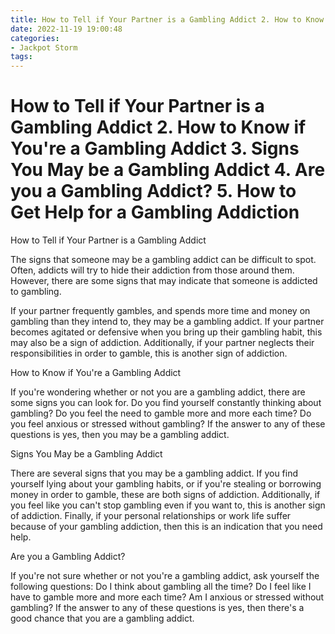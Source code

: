 ```yaml
---
title: How to Tell if Your Partner is a Gambling Addict 2. How to Know if You're a Gambling Addict 3. Signs You May be a Gambling Addict 4. Are you a Gambling Addict 5. How to Get Help for a Gambling Addiction
date: 2022-11-19 19:00:48
categories:
- Jackpot Storm
tags:
---
```



#  How to Tell if Your Partner is a Gambling Addict 2. How to Know if You're a Gambling Addict 3. Signs You May be a Gambling Addict 4. Are you a Gambling Addict? 5. How to Get Help for a Gambling Addiction

How to Tell if Your Partner is a Gambling Addict

The signs that someone may be a gambling addict can be difficult to spot. Often, addicts will try to hide their addiction from those around them. However, there are some signs that may indicate that someone is addicted to gambling.

If your partner frequently gambles, and spends more time and money on gambling than they intend to, they may be a gambling addict. If your partner becomes agitated or defensive when you bring up their gambling habit, this may also be a sign of addiction. Additionally, if your partner neglects their responsibilities in order to gamble, this is another sign of addiction.

How to Know if You're a Gambling Addict

If you're wondering whether or not you are a gambling addict, there are some signs you can look for. Do you find yourself constantly thinking about gambling? Do you feel the need to gamble more and more each time? Do you feel anxious or stressed without gambling? If the answer to any of these questions is yes, then you may be a gambling addict.

Signs You May be a Gambling Addict

There are several signs that you may be a gambling addict. If you find yourself lying about your gambling habits, or if you're stealing or borrowing money in order to gamble, these are both signs of addiction. Additionally, if you feel like you can't stop gambling even if you want to, this is another sign of addiction. Finally, if your personal relationships or work life suffer because of your gambling addiction, then this is an indication that you need help.

Are you a Gambling Addict?

If you're not sure whether or not you're a gambling addict, ask yourself the following questions: Do I think about gambling all the time? Do I feel like I have to gamble more and more each time? Am I anxious or stressed without gambling? If the answer to any of these questions is yes, then there's a good chance that you are a gambling addict.